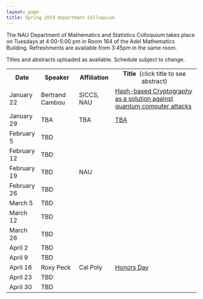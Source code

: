 ```yaml
---
layout: page
title: Spring 2019 Department Colloquium
---
```


The NAU Department of Mathematics and Statistics Colloquium takes place on Tuesdays at 4:00-5:00 pm in Room 164 of the Adel Mathematics Building. Refreshments are available from 3:45pm in the same room.

Titles and abstracts uploaded as available.  Schedule subject to change.

<table width="100%" align="center">
<tbody>
<tr>
<td width="15%">
<center>
  <b>Date</b>
</center></td>

<td width="20%">
<center>
  <b>Speaker</b>
</center></td>

<td>
<center>
  <b>Affiliation</b>
</center></td>

<td>
<center>
  <b>Title&nbsp;</b> (click title to see abstract)
</center></td>
</tr>

<tr>
<td>January 22</td>
<td>Bertrand Cambou</td>
<td>SICCS, NAU</td>
<td><a href="{{ site.baseurl }}/colloquium_files/ColloquiumFlyer_190122.pdf">Hash-based Cryptography as a solution against quantum computer attacks</a></td>
</tr>

<tr>
<td>January 29</td>
<td>TBA</td>
<td>TBA</td>
<td><a href="{{ site.baseurl }}/colloquium_files/ColloquiumFlyer_190129.pdf">TBA</a></td>
</tr>

<tr>
  <td>February 5</td>
<td>TBD</td>
<td></td>
<td><a href="{{ site.baseurl }}/colloquium_files/ColloquiumFlyer_190205.pdf"></a></td>
</tr>

<tr>
<td>February 12</td>
<td>TBD</td>
<td></td>
<td><a href="{{ site.baseurl }}/colloquium_files/ColloquiumFlyer_190212.pdf"></a></td>
</tr>

<tr>
<td>February 19</td>
<td>TBD</td>
<td>NAU</td>
<td><a href="{{ site.baseurl }}/colloquium_files/ColloquiumFlyer_181009.pdf"></a></td>
</tr>

<tr>
<td>February 26</td>
<td>TBD</td>
<td></td>
<td><a href="{{ site.baseurl }}/colloquium_files/ColloquiumFlyer_190226.pdf">
</a></td>
</tr>

<tr>
<td>March 5</td>
<td>TBD</td>
<td></td>
<td><a href="{{ site.baseurl }}/colloquium_files/ColloquiumFlyer_190205.pdf">
</a></td>
</tr>

<tr>
<td>March 12</td>
<td>TBD</td>
<td></td>
<td><a href="{{ site.baseurl }}/colloquium_files/ColloquiumFlyer_190312.pdf"></a></td>
</tr>

<tr>
<td>March 26</td>
<td>TBD</td>
<td></td>
<td><a href="{{ site.baseurl }}/colloquium_files/ColloquiumFlyer_190326.pdf">
</a></td>
</tr>

<tr>
<td>April 2</td>
<td>TBD</td>
<td></td>
<td><a href="{{ site.baseurl }}/colloquium_files/ColloquiumFlyer_190402.pdf">
</a></td>
</tr>

<tr>
<td>April 9</td>
<td>TBD</td>
<td></td>
<td><a href="{{ site.baseurl }}/colloquium_files/ColloquiumFlyer_190409.pdf">
</a></td>
</tr>

<tr>
<td>April 16</td>
<td>Roxy Peck</td>
<td>Cal Poly</td>
<td><a href="{{ site.baseurl }}/colloquium_files/ColloquiumFlyer_190416.pdf">Honors Day
</a></td>
</tr>

<tr>
<td>April 23</td>
<td>TBD</td>
<td></td>
<td><a href="{{ site.baseurl }}/colloquium_files/ColloquiumFlyer_190423.pdf">
</a></td>
</tr>

<tr>
<td>April 30</td>
<td>TBD</td>
<td></td>
<td><a href="{{ site.baseurl }}/colloquium_files/ColloquiumFlyer_190430.pdf">
</a></td>
</tr>

</tbody>
</table>
